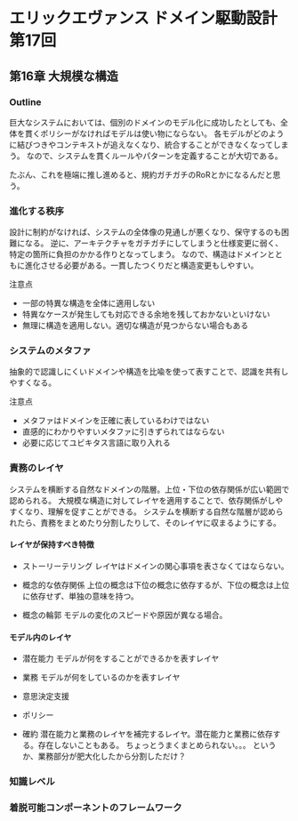# エリックエヴァンス ドメイン駆動設計 第17回
## 第16章 大規模な構造
### Outline
巨大なシステムにおいては、個別のドメインのモデル化に成功したとしても、全体を貫くポリシーがなければモデルは使い物にならない。
各モデルがどのように結びつきやコンテキストが追えなくなり、統合することができなくなってしまう。
なので、システムを貫くルールやパターンを定義することが大切である。

たぶん、これを極端に推し進めると、規約ガチガチのRoRとかになるんだと思う。

### 進化する秩序
設計に制約がなければ、システムの全体像の見通しが悪くなり、保守するのも困難になる。
逆に、アーキテクチャをガチガチにしてしまうと仕様変更に弱く、特定の箇所に負担のかかる作りとなってしまう。
なので、構造はドメインとともに進化させる必要がある。一貫したつくりだと構造変更もしやすい。

注意点
- 一部の特異な構造を全体に適用しない
- 特異なケースが発生しても対応できる余地を残しておかないといけない
- 無理に構造を適用しない。適切な構造が見つからない場合もある

### システムのメタファ
抽象的で認識しにくいドメインや構造を比喩を使って表すことで、認識を共有しやすくなる。

注意点
- メタファはドメインを正確に表しているわけではない
- 直感的にわかりやすいメタファに引きずられてはならない
- 必要に応じてユビキタス言語に取り入れる

### 責務のレイヤ
システムを横断する自然なドメインの階層。上位・下位の依存関係が広い範囲で認められる。
大規模な構造に対してレイヤを適用することで、依存関係がしやすくなり、理解を促すことができる。
システムを横断する自然な階層が認められたら、責務をまとめたり分割したりして、そのレイヤに収まるようにする。

#### レイヤが保持すべき特徴
- ストーリーテリング
レイヤはドメインの関心事項を表さなくてはならない。
- 概念的な依存関係
上位の概念は下位の概念に依存するが、下位の概念は上位に依存せず、単独の意味を持つ。

- 概念の輪郭
モデルの変化のスピードや原因が異なる場合。

#### モデル内のレイヤ
- 潜在能力
モデルが何をすることができるかを表すレイヤ

- 業務
モデルが何をしているのかを表すレイヤ

- 意思決定支援
- ポリシー
- 確約
潜在能力と業務のレイヤを補完するレイヤ。潜在能力と業務に依存する。存在しないこともある。
ちょっとうまくまとめられない。。。
というか、業務部分が肥大化したから分割しただけ？

### 知識レベル
### 着脱可能コンポーネントのフレームワーク
